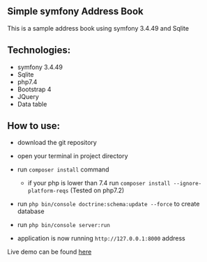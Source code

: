 ## Simple symfony Address Book

This is a sample address book using symfony 3.4.49 and Sqlite

## Technologies:
 -  symfony 3.4.49
 -  Sqlite
 -  php7.4
  - Bootstrap 4
  - JQuery
  - Data table

## How to use:

  - download the git repository
  - open your terminal in project directory
  - run `composer install` command
     
    - if your php is lower than 7.4 run `composer install --ignore-platform-reqs` (Tested on php7.2)
    
  - run `php bin/console doctrine:schema:update --force` to create database
  - run `php bin/console server:run`
  - application is now running `http://127.0.0.1:8000` address

Live demo can be found [here](https://address.devbase.ir)

